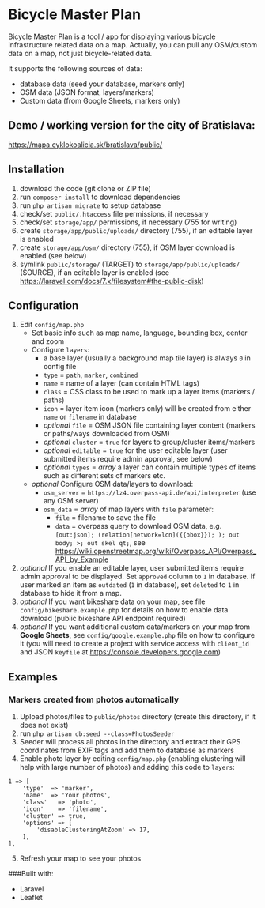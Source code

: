 # Bicycle Master Plan
Bicycle Master Plan is a tool / app for displaying various bicycle infrastructure related data on a map. Actually, you can pull any OSM/custom data on a map, not just bicycle-related data.

It supports the following sources of data:
- database data (seed your database, markers only)
- OSM data (JSON format, layers/markers)
- Custom data (from Google Sheets, markers only)

## Demo / working version for the city of Bratislava:
https://mapa.cyklokoalicia.sk/bratislava/public/

## Installation
1. download the code (git clone or ZIP file)
2. run `composer install` to download dependencies
3. run `php artisan migrate` to setup database
4. check/set `public/.htaccess` file permissions, if necessary
5. check/set `storage/app/` permissions, if necessary (755 for writing)
6. create `storage/app/public/uploads/` directory (755), if an editable layer is enabled
7. create `storage/app/osm/` directory (755), if OSM layer download is enabled (see below)
8. symlink `public/storage/` (TARGET) to `storage/app/public/uploads/` (SOURCE), if an editable layer is enabled (see https://laravel.com/docs/7.x/filesystem#the-public-disk)

## Configuration
1. Edit `config/map.php`
    - Set basic info such as map name, language, bounding box, center and zoom
    - Configure `layers`:
        - a base layer (usually a background map tile layer) is always `0` in config file
        - `type` = `path`, `marker`, `combined`
        - `name` = name of a layer (can contain HTML tags)
        - `class` = CSS class to be used to mark up a layer items (markers / paths)
        - `icon` = layer item icon (markers only) will be created from either `name` or `filename` in database
        - *optional* `file` = OSM JSON file containing layer content (markers or paths/ways downloaded from OSM)
        - *optional* `cluster` = `true` for layers to group/cluster items/markers
        - *optional* `editable` = `true` for the user editable layer (user submitted items require admin approval, see below)
        - *optional* `types` = *array* a layer can contain multiple types of items such as different sets of markers etc.
    - *optional* Configure OSM data/layers to download:
        - `osm_server` = `https://lz4.overpass-api.de/api/interpreter` (use any OSM server)
        - `osm_data` = *array* of map layers with `file` parameter:
            - `file` = filename to save the file
            - `data` = overpass query to download OSM data, e.g. `[out:json]; (relation[network=lcn]({{bbox}}); ); out body; >; out skel qt;`, see https://wiki.openstreetmap.org/wiki/Overpass_API/Overpass_API_by_Example
2. *optional* If you enable an editable layer, user submitted items require admin approval to be displayed. Set `approved` column to `1` in database. If user marked an item as `outdated` (`1` in database), set `deleted` to `1` in database to hide it from a map.
3. *optional* If you want bikeshare data on your map, see file `config/bikeshare.example.php` for details on how to enable data download (public bikeshare API endpoint required)
4. *optional* If you want additional custom data/markers on your map from **Google Sheets**, see `config/google.example.php` file on how to configure it (you will need to create a project with service access with `client_id` and JSON `keyfile` at https://console.developers.google.com)

## Examples

### Markers created from photos automatically
1. Upload photos/files to `public/photos` directory (create this directory, if it does not exist)
2. run `php artisan db:seed --class=PhotosSeeder`
3. Seeder will process all photos in the directory and extract their GPS coordinates from EXIF tags and add them to database as markers
4. Enable photo layer by editing `config/map.php` (enabling clustering will help with large number of photos) and adding this code to `layers`:
```
1 => [
    'type'  => 'marker',
    'name'  => 'Your photos',
    'class'   => 'photo',
    'icon'    => 'filename',
    'cluster' => true,
    'options' => [
        'disableClusteringAtZoom' => 17,
    ],
],
```
5. Refresh your map to see your photos

###Built with:
- Laravel
- Leaflet
